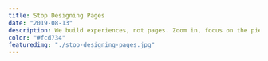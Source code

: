 ```yaml
---
title: Stop Designing Pages
date: "2019-08-13"
description: We build experiences, not pages. Zoom in, focus on the pieces that make up that experience. Build on of those, then build another. Lather, rinse, repeat.
color: "#fcd734"
featuredimg: "./stop-designing-pages.jpg"
---
```



